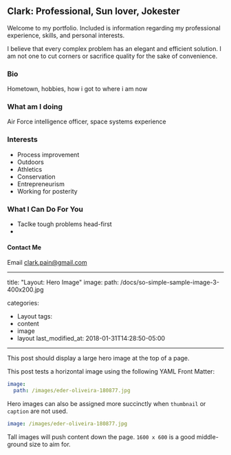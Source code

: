 ## Clark: Professional, Sun lover, Jokester

Welcome to my portfolio. Included is information regarding my professional experience, skills, and personal interests.

I believe that every complex problem has an elegant and efficient solution. I am not one to cut corners or sacrifice quality for the sake of convenience. 

### Bio
Hometown, hobbies, how i got to where i am now

### What am I doing
Air Force intelligence officer, space systems experience 

### 



### Interests

  - Process improvement
  - Outdoors 
  - Athletics
  - Conservation
  - Entrepreneurism 
  - Working for posterity 

### What I Can Do For You

  - Taclke tough problems head-first 
  - 

#### Contact Me 
Email <clark.pain@gmail.com>

---
title: "Layout: Hero Image"
image: 
  path: /docs/so-simple-sample-image-3-400x200.jpg
  
categories:
  - Layout
tags:
  - content
  - image
  - layout
last_modified_at: 2018-01-31T14:28:50-05:00
---

This post should display a large hero image at the top of a page.

This post tests a horizontal image using the following YAML Front Matter:

```yaml
image:
  path: /images/eder-oliveira-180877.jpg
```

Hero images can also be assigned more succinctly when `thumbnail` or `caption` are not used.

```yaml
image: /images/eder-oliveira-180877.jpg
```

Tall images will push content down the page. `1600 x 600` is a good middle-ground size to aim for.
